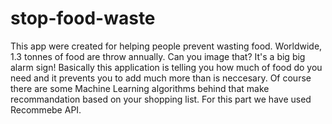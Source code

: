 # stop-food-waste
This app were created for helping people prevent wasting food.
Worldwide, 1.3 tonnes of food are throw annually. Can you image that? It's a big big alarm sign!
Basically this application is telling you how much of food do you need and it prevents you to add much more than is neccesary.
Of course there are some Machine Learning algorithms behind that make recommandation based on your shopping list. For this part we have used Recommebe API.
